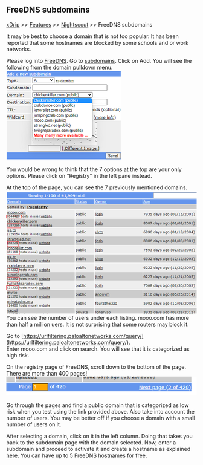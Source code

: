 ## FreeDNS subdomains
[xDrip](../../README.md) >> [Features](../Features_page) >> [Nightscout](../Nightscout_page) >> FreeDNS subdomains  
  
It may be best to choose a domain that is not too popular.  It has been reported that some hostnames are blocked by some schools and or work networks.  
  
Please log into [FreeDNS](https://freedns.afraid.org/menu/).  Go to [subdomains](https://freedns.afraid.org/subdomain/).  Click on Add.  You will see the following from the domain pulldown menu.  
![](./images/FD_Domains.png)  
  
You  would be wrong to think that the 7 options at the top are your only options.  Please click on "Registry" in the left pane instead.  
  
At the top of the page, you can see the 7 previously mentioned domains.  
![](./images/FD_DomainList1.png)  
You can see the number of users under each listing.  mooo.com has more than half a million uers.  It is not surprising that some routers may block it.  
  
Go to [https://urlfiltering.paloaltonetworks.com/query/](https://urlfiltering.paloaltonetworks.com/query/).  
Enter mooo.com and click on search.  You will see that it is categorized as high risk.  
  
On the registry page of FreeDNS, scroll down to the bottom of the page.  There are more than 400 pages!  
![](./images/FD_DomainsPages.png)  
  
Go through the pages and find a public domain that is categorized as low risk when you test using the link provided above.  Also take into account the number of users.  You may be better off if you choose a domain with a small number of users on it.  
  
After selecting a domain, click on it in the left column.  Doing that takes you back to the subdomain page with the domain selected.  Now, enter a subdomain and proceed to activate it and create a hostname as explained [here](./FreeDNS.md).  You can have up to 5 FreeDNS hostnames for free.  
  
